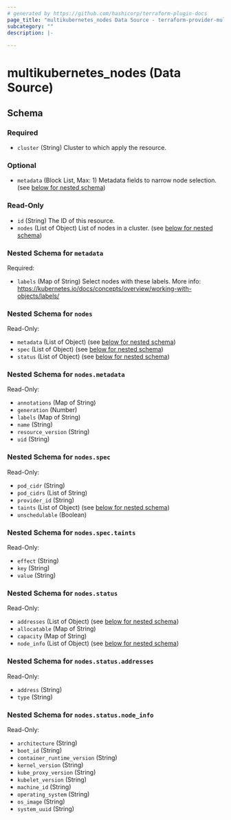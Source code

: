 ```yaml
---
# generated by https://github.com/hashicorp/terraform-plugin-docs
page_title: "multikubernetes_nodes Data Source - terraform-provider-multikubernetes"
subcategory: ""
description: |-
  
---
```


# multikubernetes_nodes (Data Source)





<!-- schema generated by tfplugindocs -->
## Schema

### Required

- `cluster` (String) Cluster to which apply the resource.

### Optional

- `metadata` (Block List, Max: 1) Metadata fields to narrow node selection. (see [below for nested schema](#nestedblock--metadata))

### Read-Only

- `id` (String) The ID of this resource.
- `nodes` (List of Object) List of nodes in a cluster. (see [below for nested schema](#nestedatt--nodes))

<a id="nestedblock--metadata"></a>
### Nested Schema for `metadata`

Required:

- `labels` (Map of String) Select nodes with these labels. More info: https://kubernetes.io/docs/concepts/overview/working-with-objects/labels/


<a id="nestedatt--nodes"></a>
### Nested Schema for `nodes`

Read-Only:

- `metadata` (List of Object) (see [below for nested schema](#nestedobjatt--nodes--metadata))
- `spec` (List of Object) (see [below for nested schema](#nestedobjatt--nodes--spec))
- `status` (List of Object) (see [below for nested schema](#nestedobjatt--nodes--status))

<a id="nestedobjatt--nodes--metadata"></a>
### Nested Schema for `nodes.metadata`

Read-Only:

- `annotations` (Map of String)
- `generation` (Number)
- `labels` (Map of String)
- `name` (String)
- `resource_version` (String)
- `uid` (String)


<a id="nestedobjatt--nodes--spec"></a>
### Nested Schema for `nodes.spec`

Read-Only:

- `pod_cidr` (String)
- `pod_cidrs` (List of String)
- `provider_id` (String)
- `taints` (List of Object) (see [below for nested schema](#nestedobjatt--nodes--spec--taints))
- `unschedulable` (Boolean)

<a id="nestedobjatt--nodes--spec--taints"></a>
### Nested Schema for `nodes.spec.taints`

Read-Only:

- `effect` (String)
- `key` (String)
- `value` (String)



<a id="nestedobjatt--nodes--status"></a>
### Nested Schema for `nodes.status`

Read-Only:

- `addresses` (List of Object) (see [below for nested schema](#nestedobjatt--nodes--status--addresses))
- `allocatable` (Map of String)
- `capacity` (Map of String)
- `node_info` (List of Object) (see [below for nested schema](#nestedobjatt--nodes--status--node_info))

<a id="nestedobjatt--nodes--status--addresses"></a>
### Nested Schema for `nodes.status.addresses`

Read-Only:

- `address` (String)
- `type` (String)


<a id="nestedobjatt--nodes--status--node_info"></a>
### Nested Schema for `nodes.status.node_info`

Read-Only:

- `architecture` (String)
- `boot_id` (String)
- `container_runtime_version` (String)
- `kernel_version` (String)
- `kube_proxy_version` (String)
- `kubelet_version` (String)
- `machine_id` (String)
- `operating_system` (String)
- `os_image` (String)
- `system_uuid` (String)
